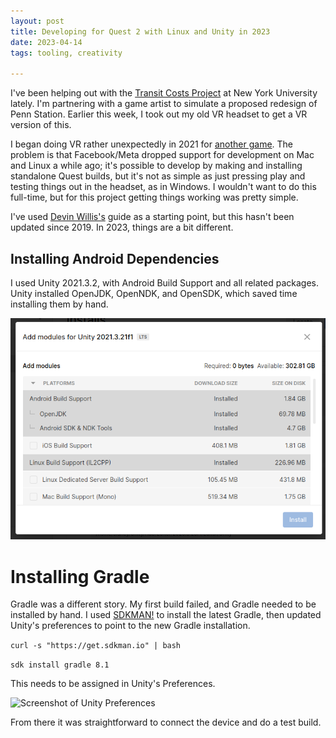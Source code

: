 ```yaml
--- 
layout: post
title: Developing for Quest 2 with Linux and Unity in 2023
date: 2023-04-14
tags: tooling, creativity

---
```

I've been helping out with the [Transit Costs
Project](https://marroninstitute.nyu.edu/projects/transit-costs-project)
at New York University lately. I'm partnering with a game artist to
simulate a proposed redesign of Penn Station. Earlier this week, I took out my old VR headset to get a VR version of this.

I began doing VR rather unexpectedly in 2021 for [another game](https://www.colossalcave3d.com/). The problem is that Facebook/Meta dropped support for development on Mac and Linux a while ago; it's possible to develop by making and installing standalone Quest builds, but it's not as simple as just pressing play and testing things out in the headset, as in Windows. I wouldn't want to do this full-time, but for this project getting things working was pretty simple.

I've used [Devin Willis's](https://devinwillis.com/2019/11/29/oculus-quest-development-with-linux-and-unity3d/) guide as a starting point, but this hasn't been updated since 2019. In 2023, things are a bit different.

## Installing Android Dependencies

I used Unity 2021.3.2, with Android Build Support and all related packages. Unity installed OpenJDK, OpenNDK, and OpenSDK, which saved time installing them by hand.

![Screenshot of Unity Installation](/assets/images/unity-screenshot.png)

# Installing Gradle

Gradle was a different story. My first build failed, and Gradle needed to be installed by hand. I used [SDKMAN!](https://sdkman.io/) to install the latest Gradle, then updated Unity's preferences to point to the new Gradle installation.

```curl -s "https://get.sdkman.io" | bash```

```sdk install gradle 8.1```

This needs to be assigned in Unity's Preferences.

![Screenshot of Unity Preferences](/assets/images/unity-preferences-screenshot.png)

From there it was straightforward to connect the device and do a test build.
